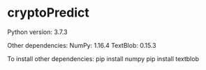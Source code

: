 # cryptoPredict
Python version: 3.7.3

Other dependencies: 
NumPy:    1.16.4
TextBlob: 0.15.3

To install other dependencies:
pip install numpy
pip install textblob
